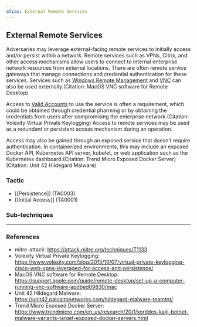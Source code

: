```yaml
---
alias: External Remote Services
---
```


## External Remote Services

Adversaries may leverage external-facing remote services to initially access and/or persist within a network. Remote services such as VPNs, Citrix, and other access mechanisms allow users to connect to internal enterprise network resources from external locations. There are often remote service gateways that manage connections and credential authentication for these services. Services such as [Windows Remote Management](https://attack.mitre.org/techniques/T1021/006) and [VNC](https://attack.mitre.org/techniques/T1021/005) can also be used externally.(Citation: MacOS VNC software for Remote Desktop)

Access to [Valid Accounts](https://attack.mitre.org/techniques/T1078) to use the service is often a requirement, which could be obtained through credential pharming or by obtaining the credentials from users after compromising the enterprise network.(Citation: Volexity Virtual Private Keylogging) Access to remote services may be used as a redundant or persistent access mechanism during an operation.

Access may also be gained through an exposed service that doesn’t require authentication. In containerized environments, this may include an exposed Docker API, Kubernetes API server, kubelet, or web application such as the Kubernetes dashboard.(Citation: Trend Micro Exposed Docker Server)(Citation: Unit 42 Hildegard Malware)


### Tactic

- [[Persistence]] (TA0003)
- [[Initial Access]] (TA0001)

### Sub-techniques


---
### References

- mitre-attack: https://attack.mitre.org/techniques/T1133
- Volexity Virtual Private Keylogging: https://www.volexity.com/blog/2015/10/07/virtual-private-keylogging-cisco-web-vpns-leveraged-for-access-and-persistence/
- MacOS VNC software for Remote Desktop: https://support.apple.com/guide/remote-desktop/set-up-a-computer-running-vnc-software-apdbed09830/mac
- Unit 42 Hildegard Malware: https://unit42.paloaltonetworks.com/hildegard-malware-teamtnt/
- Trend Micro Exposed Docker Server: https://www.trendmicro.com/en_us/research/20/f/xorddos-kaiji-botnet-malware-variants-target-exposed-docker-servers.html
